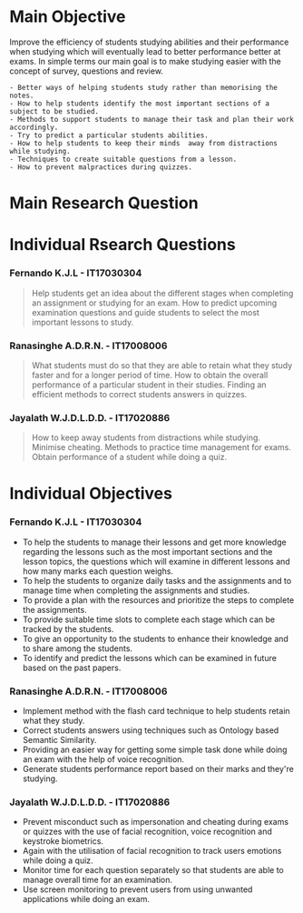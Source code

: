 # Main Objective
Improve the efficiency of students studying abilities and their performance when studying which will eventually lead to better performance better at exams. In simple terms our main goal is to make studying easier with the concept of survey, questions and review.

	- Better ways of helping students study rather than memorising the notes. 
	- How to help students identify the most important sections of a subject to be studied.
	- Methods to support students to manage their task and plan their work accordingly.
	- Try to predict a particular students abilities. 
	- How to help students to keep their minds  away from distractions while studying.
	- Techniques to create suitable questions from a lesson.
	- How to prevent malpractices during quizzes. 

# Main Research Question


# Individual Rsearch Questions
### Fernando K.J.L - IT17030304
> Help students get an idea about the different stages when completing an assignment or studying for an exam.
> How to predict upcoming examination questions and guide students to select the most important lessons to study.

### Ranasinghe A.D.R.N. - IT17008006
> What students must do so that they are able to retain what they study faster and for a longer period of time.
> How to obtain the overall performance of a particular student in their studies.
> Finding an efficient methods to correct students answers in quizzes.

### Jayalath W.J.D.L.D.D. - IT17020886
> How to keep away students from distractions while studying.
> Minimise cheating.
> Methods to practice time management for exams.
> Obtain performance of a student while doing a quiz.


# Individual Objectives
### Fernando K.J.L - IT17030304

- To help the students to manage their lessons and get more knowledge regarding the lessons such as the most important sections and the lesson topics, the questions which will examine in different lessons and how many marks each question weighs.
- To help the students to organize daily tasks and the assignments and to manage time when completing the assignments and studies.
- To provide a plan with the resources and prioritize the steps to complete the assignments.
- To provide suitable time slots to complete each stage which can be tracked by the students.
- To give an opportunity to the students to enhance their knowledge and to share among the students.
- To identify and predict the lessons which can be examined in future based on the past papers.



### Ranasinghe A.D.R.N. - IT17008006
- Implement method with the flash card technique to help students retain what they study.
- Correct students answers using techniques such as Ontology based Semantic Similarity.
- Providing an easier way for getting some simple task done while doing an exam with the help of voice recognition.
- Generate students performance report based on their marks and they're studying.

### Jayalath W.J.D.L.D.D. - IT17020886
- Prevent misconduct such as impersonation and cheating during exams or quizzes with the use of facial recognition, voice recognition and keystroke biometrics. 
- Again with the utilisation of facial recognition to track users emotions while doing a quiz.
- Monitor time for each question separately so that students are able to manage overall time for an examination.
- Use screen monitoring to prevent users from using unwanted applications while doing an exam.
